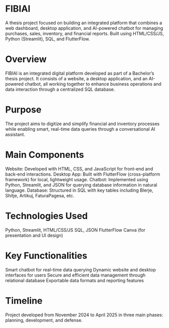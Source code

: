 # FIBIAI
A thesis project focused on building an integrated platform that combines a web dashboard, desktop application, and AI-powered chatbot for managing purchases, sales, inventory, and financial reports. Built using HTML/CSS/JS, Python (Streamlit), SQL, and FlutterFlow.
# Overview
FIBIAI is an integrated digital platform developed as part of a Bachelor’s thesis project. It consists of a website, a desktop application, and an AI-powered chatbot, all working together to enhance business operations and data interaction through a centralized SQL database.
# Purpose
The project aims to digitize and simplify financial and inventory processes while enabling smart, real-time data queries through a conversational AI assistant.
# Main Components
Website: Developed with HTML, CSS, and JavaScript for front-end and back-end interactions.
Desktop App: Built with FlutterFlow (cross-platform framework) for local, lightweight usage.
Chatbot: Implemented using Python, Streamlit, and JSON for querying database information in natural language.
Database: Structured in SQL with key tables including Blerje, Shitje, Artikuj, FaturaPagesa, etc.
# Technologies Used
Python, Streamlit, HTML/CSS/JS
SQL, JSON
FlutterFlow
Canva (for presentation and UI design)
# Key Functionalities
Smart chatbot for real-time data querying
Dynamic website and desktop interfaces for users
Secure and efficient data management through relational database
Exportable data formats and reporting features
# Timeline
Project developed from November 2024 to April 2025 in three main phases: planning, development, and defense.
